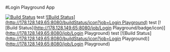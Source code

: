 #Login Playground App

[![Build Status](http://178.128.149.65:8080/job/Login%20Playground/badge/icon)](http://178.128.149.65:8080/job/Login%20Playground/)
test
[![Build Status](http://178.128.149.65:8080/buildStatus/icon?job=Login Playground)](http://178.128.149.65:8080/job/Login%20Playground/)
test
[![Build Status](http://178.128.149.65:8080/job/Login Playground/badge/icon)](http://178.128.149.65:8080/job/Login Playground)
test
[![Build Status](http://178.128.149.65:8080/buildStatus/icon?job=Login Playground)](http://178.128.149.65:8080/job/Login Playground)